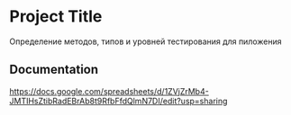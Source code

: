 
# Project Title

Определение методов, типов и уровней тестирования для пиложения


## Documentation

https://docs.google.com/spreadsheets/d/1ZVjZrMb4-JMTIHsZtibRadEBrAb8t9RfbFfdQlmN7DI/edit?usp=sharing
